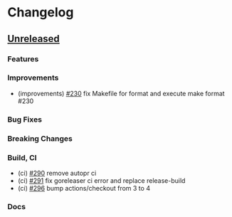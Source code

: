 <!--
Guiding Principles:

Changelogs are for humans, not machines.
There should be an entry for every single version.
The same types of changes should be grouped.
Versions and sections should be linkable.
The latest version comes first.
The release date of each version is displayed.
Mention whether you follow Semantic Versioning.

Usage:

Change log entries are to be added to the Unreleased section under the
appropriate stanza (see below). Each entry should ideally include a tag and
the Github issue reference in the following format:

* (<tag>) \#<issue-number> message

The issue numbers will later be link-ified during the release process so you do
not have to worry about including a link manually, but you can if you wish.

Types of changes (Stanzas):

"Features" for new features.
"Improvements" for changes in existing functionality.
"Deprecated" for soon-to-be removed features.
"Bug Fixes" for any bug fixes.
"Client Breaking" for breaking CLI commands and REST routes.
"State Machine Breaking" for breaking the AppState

Ref: https://keepachangelog.com/en/1.0.0/
-->

# Changelog

## [Unreleased]

### Features

### Improvements
* (improvements) [\#230](https://github.com/Finschia/finschia/pull/230) fix Makefile for format and execute make format #230

### Bug Fixes

### Breaking Changes

### Build, CI
* (ci) [\#290](https://github.com/Finschia/finschia/pull/290) remove autopr ci
* (ci) [\#291](https://github.com/Finschia/finschia/pull/291) fix goreleaser ci error and replace release-build
* (ci) [\#296](https://github.com/Finschia/finschia/pull/296) bump actions/checkout from 3 to 4

### Docs

<!-- Release links -->
[Unreleased]: https://github.com/Finschia/finschia/compare/v2.0.0...HEAD
